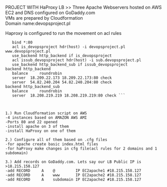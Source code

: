 PROJECT WITH HaProxy LB >> Three Apache Webservers hosted on AWS EC2 and DNS configured on GoDaddy.com  
VMs are prepared by Cloudformation  
Domain name:devopsproject.pl  


Haproxy is configured to run the movement on acl rules  

````frontend main  
   bind *:80  
   acl is_devopsproject hdr(host) -i devopsproject.pl www.devopsproject.pl  
   use_backend http_backend if is_devopsproject  
   acl issub_devopsproject hdr(host) -i sub.devopsproject.pl  
   use_backend http_backend_sub if issub_devopsproject  
backend http_backend  
   balance     roundrobin  
   server  18.209.22.173 18.209.22.173:80 check  
   server  54.82.240.204 54.82.240.204:80 check  
backend http_backend_sub  
   balance     roundrobin  
   server  18.208.219.219 18.208.219.219:80 check ``` 



1.) Run Cloudformation script on AWS  
-4 instances based on AMAZON AWS AMI  
-Ports 80 and 22 opened  
-install apache on 3 of them  
-install HaProxy on one of them

2.) Configure all of them based on .cfg files    
-for apache create basic index.html files  
-for haProxy make changes in cfg file(acl rules for 2 domains and 1 subdomain) 

3.) Add records on GoDaddy.com. Lets say our LB Public IP is >18.215.158.127  
-add RECORD     A    @         IP EC2apache1 #18.215.158.127  
-add RECORD     A    www       IP EC2apache2 #18.215.158.127  
-add RECORD     A    subdomain IP EC2apache2 #18.215.158.127  



